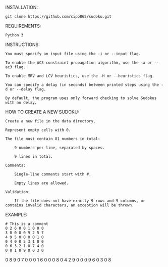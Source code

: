 INSTALLATION:

	git clone https://github.com/cipo865/sudoku.git

REQUIREMENTS:

    Python 3

INSTRUCTIONS:

    You must specify an input file using the -i or --input flag.

    To enable the AC3 constraint propagation algorithm, use the -a or --ac3 flag.

    To enable MRV and LCV heuristics, use the -H or --heuristics flag.
    
    You can specify a delay (in seconds) between printed steps using the -d or --delay flag.

    By default, the program uses only forward checking to solve Sudokus with no delay.

HOW TO CREATE A NEW SUDOKU:

    Create a new file in the data directory.

    Represent empty cells with 0.

    The file must contain 81 numbers in total:

        9 numbers per line, separated by spaces.

        9 lines in total.

    Comments:

        Single-line comments start with #.

        Empty lines are allowed.

    Validation:

       	If the file does not have exactly 9 rows and 9 columns, or contains invalid characters, an exception will be thrown.

EXAMPLE:

    # This is a comment
    0 2 6 0 0 1 0 0 0
    3 0 0 0 0 9 2 5 7 
    4 9 5 0 0 0 0 1 0 
    0 4 0 0 5 3 1 0 0
    0 6 3 2 1 0 7 4 0
    0 0 1 0 9 0 0 3 0
0 8 9 0 7 0 0 0 1
6 0 0 0 8 0 4 2 9
0 0 0 9 6 0 3 0 8


